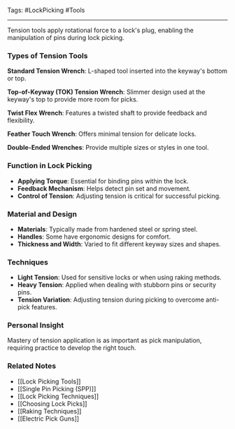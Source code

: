 Tags: #LockPicking #Tools

---

Tension tools apply rotational force to a lock's plug, enabling the manipulation of pins during lock picking.

### Types of Tension Tools

**Standard Tension Wrench**: L-shaped tool inserted into the keyway's bottom or top.  
<add picture of Standard Tension Wrench>

**Top-of-Keyway (TOK) Tension Wrench**: Slimmer design used at the keyway's top to provide more room for picks.  
<add picture of TOK Tension Wrench>

**Twist Flex Wrench**: Features a twisted shaft to provide feedback and flexibility.  
<add picture of Twist Flex Wrench>

**Feather Touch Wrench**: Offers minimal tension for delicate locks.  
<add picture of Feather Touch Wrench>

**Double-Ended Wrenches**: Provide multiple sizes or styles in one tool.  
<add picture of Double-Ended Wrench>

### Function in Lock Picking

- **Applying Torque**: Essential for binding pins within the lock.
- **Feedback Mechanism**: Helps detect pin set and movement.
- **Control of Tension**: Adjusting tension is critical for successful picking.

### Material and Design

- **Materials**: Typically made from hardened steel or spring steel.
- **Handles**: Some have ergonomic designs for comfort.
- **Thickness and Width**: Varied to fit different keyway sizes and shapes.

### Techniques

- **Light Tension**: Used for sensitive locks or when using raking methods.
- **Heavy Tension**: Applied when dealing with stubborn pins or security pins.
- **Tension Variation**: Adjusting tension during picking to overcome anti-pick features.

### Personal Insight

Mastery of tension application is as important as pick manipulation, requiring practice to develop the right touch.

### **Related Notes**

- [[Lock Picking Tools]]
- [[Single Pin Picking (SPP)]]
- [[Lock Picking Techniques]]
- [[Choosing Lock Picks]]
- [[Raking Techniques]]
- [[Electric Pick Guns]]